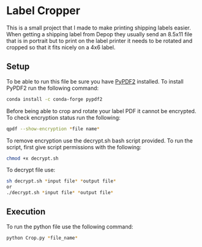# Label Cropper
This is a small project that I made to make printing shipping labels easier. When getting a shipping label from Depop they usually send an 8.5x11 file that is in portrait but to print on the label printer it needs to be rotated and cropped so that it fits nicely on a 4x6 label.

## Setup

To be able to run this file be sure you have [PyPDF2](https://pypi.org/project/PyPDF2/) installed.
To install PyPDF2 run the following command:

```bash
conda install -c conda-forge pypdf2
```

Before being able to crop and rotate your label PDF it cannot be encrypted.
To check encryption status run the following:
```bash
qpdf --show-encryption *file name* 
```
To remove encryption use the decrypt.sh bash script provided. To run the script, first give script permissions with the following:
```bash
chmod +x decrypt.sh
```
To decrypt file use:
```bash
sh decrypt.sh *input file* *output file*
or
./decrypt.sh *input file* *output file*
```

## Execution
To run the python file use the following command:
```bash
python Crop.py *file_name*
